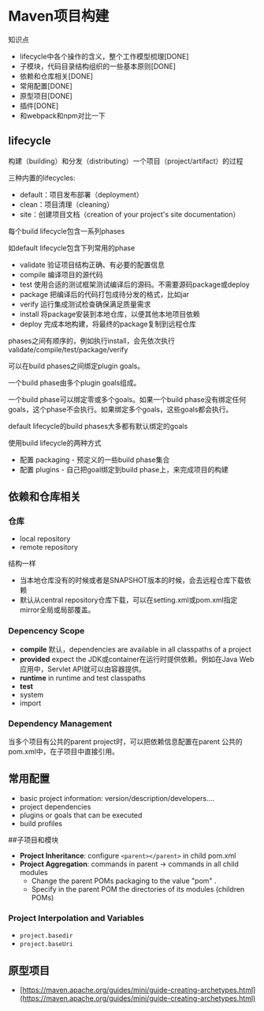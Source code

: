 # Maven项目构建

知识点

* lifecycle中各个操作的含义，整个工作模型梳理[DONE]
* 子模块，代码目录结构组织的一些基本原则[DONE]
* 依赖和仓库相关[DONE]
* 常用配置[DONE]
* 原型项目[DONE]
* 插件[DONE]
* 和webpack和npm对比一下





## lifecycle

构建（building）和分发（distributing）一个项目（project/artifact）的过程



三种内置的lifecycles:

* default：项目发布部署（deployment）
* clean：项目清理（cleaning）
* site：创建项目文档（creation of your project's site documentation）



每个build lifecycle包含一系列phases



如default lifecycle包含下列常用的phase

* validate 验证项目结构正确、有必要的配置信息
* compile 编译项目的源代码
* test 使用合适的测试框架测试编译后的源码。不需要源码package或deploy
* package 把编译后的代码打包成待分发的格式，比如jar
* verify 运行集成测试检查确保满足质量需求
* install 将package安装到本地仓库，以便其他本地项目依赖
* deploy 完成本地构建，将最终的package复制到远程仓库



phases之间有顺序的，例如执行install，会先依次执行validate/compile/test/package/verify



可以在build phases之间绑定plugin goals。

一个build phase由多个plugin goals组成。

一个build phase可以绑定零或多个goals。如果一个build phase没有绑定任何goals，这个phase不会执行。如果绑定多个goals，这些goals都会执行。

default lifecycle的build phases大多都有默认绑定的goals



使用build lifecycle的两种方式

* 配置 packaging - 预定义的一些build phase集合
* 配置 plugins - 自己把goal绑定到build phase上，来完成项目的构建



## 依赖和仓库相关

### 仓库

* local repository
* remote repository

结构一样



* 当本地仓库没有的时候或者是SNAPSHOT版本的时候，会去远程仓库下载依赖
* 默认从central repository仓库下载，可以在setting.xml或pom.xml指定mirror全局或局部覆盖。



### Depencency Scope

* __compile__ 默认，dependencies are available in all classpaths of a project
* __provided__ expect the JDK或container在运行时提供依赖。例如在Java Web应用中，Servlet API就可以由容器提供。
* __runtime__ in runtime and test classpaths
* __test__
* system
* import



### Dependency Management

当多个项目有公共的parent project时，可以把依赖信息配置在parent 公共的pom.xml中，在子项目中直接引用。



## 常用配置

* basic project information: version/description/developers....
* project dependencies
* plugins or goals that can be executed
* build profiles



##子项目和模块

* __Project Inheritance__: configure  `<parent></parent>` in child pom.xml
* __Project Aggregation__: commands in parent -> commands in all child modules
  * Change the parent POMs packaging to the value "pom" .
  * Specify in the parent POM the directories of its modules (children POMs)



### Project Interpolation and Variables

* `project.basedir`
* `project.baseUri`



## 原型项目

* [https://maven.apache.org/guides/mini/guide-creating-archetypes.html](https://maven.apache.org/guides/mini/guide-creating-archetypes.html)

